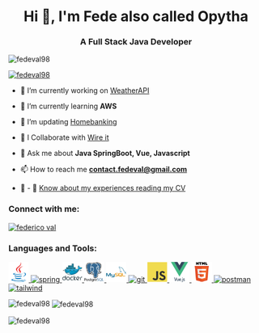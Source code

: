<h1 align="center">Hi 👋, I'm Fede also called Opytha</h1>
<h3 align="center">A Full Stack Java Developer</h3>

<p align="left"> <img src="https://komarev.com/ghpvc/?username=fedeval98&label=Profile%20views&color=0e75b6&style=flat" alt="fedeval98" /> </p>

<p align="left"> <a href="https://github.com/ryo-ma/github-profile-trophy"><img src="https://github-profile-trophy.vercel.app/?username=fedeval98" alt="fedeval98" /></a> </p>

- 🔭 I’m currently working on [WeatherAPI](https://github.com/fedeval98/WeatherAPI)

- 🌱 I’m currently learning **AWS**

- 👯 I’m updating [Homebanking](https://github.com/fedeval98/Homebanking)

- 🤝 I Collaborate with [Wire it](https://github.com/DRamosCastro-13/challenge_grupal2)

- 💬 Ask me about **Java SpringBoot, Vue, Javascript**

- 📫 How to reach me **contact.fedeval@gmail.com**

- 📄 - 📄 <a href="https://drive.google.com/file/d/1loC0zdfgRFqUSix0LzB4fVZMTCjV4zG-/view?usp=drive_link" target="_blank" rel="noopener noreferrer">Know about my experiences reading my CV</a>

<h3 align="left">Connect with me:</h3>
<p align="left">
<a href="https://linkedin.com/in/federico val" target="blank"><img align="center" src="https://raw.githubusercontent.com/rahuldkjain/github-profile-readme-generator/master/src/images/icons/Social/linked-in-alt.svg" alt="federico val" height="30" width="40" /></a>
</p>

<h3 align="left">Languages and Tools:</h3>
<p align="left">
  <a href="https://www.adobe.com/in/products/illustrator.html" target="_blank" rel="noreferrer"> 
    <img src="https://raw.githubusercontent.com/devicons/devicon/master/icons/java/java-original.svg" alt="java" width="40" height="40"/> </a>
  <a href="https://spring.io/" target="_blank" rel="noreferrer"> 
    <img src="https://www.vectorlogo.zone/logos/springio/springio-icon.svg" alt="spring" width="40" height="40"/> </a>
  <a href="https://www.docker.com/" target="_blank" rel="noreferrer"> 
    <img src="https://raw.githubusercontent.com/devicons/devicon/master/icons/docker/docker-original-wordmark.svg" alt="docker" width="40" height="40"/> </a> 
  <a href="https://www.postgresql.org" target="_blank" rel="noreferrer"> 
    <img src="https://raw.githubusercontent.com/devicons/devicon/master/icons/postgresql/postgresql-original-wordmark.svg" alt="postgresql" width="40" height="40"/> </a>
  <a href="https://www.mysql.com/" target="_blank" rel="noreferrer"> 
    <img src="https://raw.githubusercontent.com/devicons/devicon/master/icons/mysql/mysql-original-wordmark.svg" alt="mysql" width="40" height="40"/> </a> 
  <a href="https://git-scm.com/" target="_blank" rel="noreferrer"> 
    <img src="https://www.vectorlogo.zone/logos/git-scm/git-scm-icon.svg" alt="git" width="40" height="40"/> </a>
  <a href="https://developer.mozilla.org/en-US/docs/Web/JavaScript" target="_blank" rel="noreferrer"> 
    <img src="https://raw.githubusercontent.com/devicons/devicon/master/icons/javascript/javascript-original.svg" alt="javascript" width="40" height="40"/> </a>
  <a href="https://vuejs.org/" target="_blank" rel="noreferrer"> 
    <img src="https://raw.githubusercontent.com/devicons/devicon/master/icons/vuejs/vuejs-original-wordmark.svg" alt="vuejs" width="40" height="40"/> </a>
  <a href="https://www.w3.org/html/" target="_blank" rel="noreferrer"> 
    <img src="https://raw.githubusercontent.com/devicons/devicon/master/icons/html5/html5-original-wordmark.svg" alt="html5" width="40" height="40"/> </a>
  <a href="https://postman.com" target="_blank" rel="noreferrer"> 
    <img src="https://www.vectorlogo.zone/logos/getpostman/getpostman-icon.svg" alt="postman" width="40" height="40"/> </a>   
  <a href="https://tailwindcss.com/" target="_blank" rel="noreferrer"> 
    <img src="https://www.vectorlogo.zone/logos/tailwindcss/tailwindcss-icon.svg" alt="tailwind" width="40" height="40"/> </a>
</p>

<p><img align="left" src="https://github-readme-stats.vercel.app/api/top-langs?username=fedeval98&show_icons=true&locale=en&layout=compact" alt="fedeval98" /></p>

<p>&nbsp;<img align="center" src="https://github-readme-stats.vercel.app/api?username=fedeval98&show_icons=true&locale=en" alt="fedeval98" /></p>

<p><img align="center" src="https://github-readme-streak-stats.herokuapp.com/?user=fedeval98&" alt="fedeval98" /></p>
